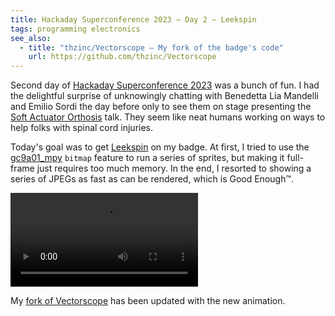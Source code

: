 ```yaml
---
title: Hackaday Superconference 2023 – Day 2 – Leekspin
tags: programming electronics
see_also:
  - title: "thzinc/Vectorscope – My fork of the badge's code"
    url: https://github.com/thzinc/Vectorscope
---
```


Second day of [Hackaday Superconference 2023][supercon2023] was a bunch of fun. I had the delightful surprise of unknowingly chatting with Benedetta Lia Mandelli and Emilio Sordi the day before only to see them on stage presenting the [Soft Actuator Orthosis][soft-actuator-orthosis] talk. They seem like neat humans working on ways to help folks with spinal cord injuries.

Today's goal was to get [Leekspin] on my badge. At first, I tried to use the [gc9a01_mpy] `bitmap` feature to run a series of sprites, but making it full-frame just requires too much memory. In the end, I resorted to showing a series of JPEGs as fast as can be rendered, which is Good Enough™.

<video alt="Video the badge showing a choppy animation of the 'Leekspin' meme: an anime girl twirling a leek while smiling" controls>
  <source src="/assets/supercon2023/leekspin-on-badge.mp4" type="video/mp4">
  Your browser does not support the video tag.
</video>

My [fork of Vectorscope][fork] has been updated with the new animation.

[fork]: https://github.com/thzinc/Vectorscope/tree/personalization
[gc9a01_mpy]: https://github.com/russhughes/gc9a01_mpy
[leekspin]: https://leekspin.com/
[soft-actuator-orthosis]: https://hackaday.io/project/191850-soft-actuator-orthosis/details
[supercon2023]: https://hackaday.io/superconference/
[upstream]: https://github.com/Hack-a-Day/Vectorscope
